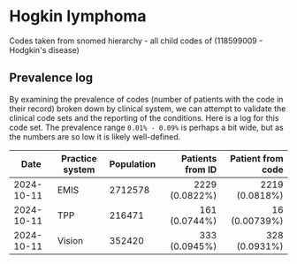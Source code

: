 # Hogkin lymphoma

Codes taken from snomed hierarchy - all child codes of (118599009 - Hodgkin's disease)

## Prevalence log

By examining the prevalence of codes (number of patients with the code in their record) broken down by clinical system, we can attempt to validate the clinical code sets and the reporting of the conditions. Here is a log for this code set. The prevalence range `0.01% - 0.09%` is perhaps a bit wide, but as the numbers are so low it is likely well-defined.

| Date       | Practice system | Population | Patients from ID | Patient from code |
| ---------- | --------------- | ---------- | ---------------: | ----------------: |
| 2024-10-11 | EMIS | 2712578 | 2229 (0.0822%) | 2219 (0.0818%) | 
| 2024-10-11 | TPP | 216471 | 161 (0.0744%) | 16 (0.00739%) | 
| 2024-10-11 | Vision | 352420 | 333 (0.0945%) | 328 (0.0931%) | 